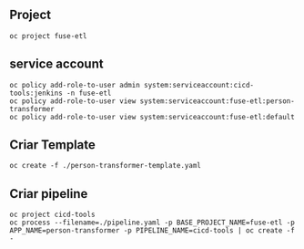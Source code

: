 ## Project
	
	oc project fuse-etl

## service account
	
	oc policy add-role-to-user admin system:serviceaccount:cicd-tools:jenkins -n fuse-etl
	oc policy add-role-to-user view system:serviceaccount:fuse-etl:person-transformer
	oc policy add-role-to-user view system:serviceaccount:fuse-etl:default

## Criar Template
	
	oc create -f ./person-transformer-template.yaml

## Criar pipeline
	
	oc project cicd-tools
	oc process --filename=./pipeline.yaml -p BASE_PROJECT_NAME=fuse-etl -p APP_NAME=person-transformer -p PIPELINE_NAME=cicd-tools | oc create -f -
	


